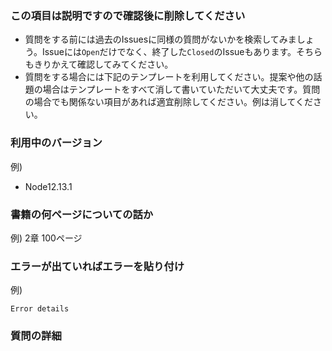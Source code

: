 ### この項目は説明ですので確認後に削除してください

* 質問をする前には過去のIssuesに同様の質問がないかを検索してみましょう。Issueには`Open`だけでなく、終了した`Closed`のIssueもあります。そちらもきりかえて確認してみてください。
* 質問をする場合には下記のテンプレートを利用してください。提案や他の話題の場合はテンプレートをすべて消して書いていただいて大丈夫です。質問の場合でも関係ない項目があれば適宜削除してください。例は消してください。

### 利用中のバージョン

例)
* Node12.13.1

### 書籍の何ページについての話か

例) 2章 100ページ

### エラーが出ていればエラーを貼り付け

例)
```
Error details
```

### 質問の詳細
